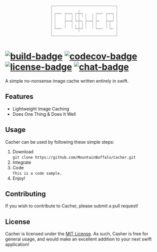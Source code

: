 <p align="center"> <img src="cacher.png"/> </p>

#  [![build-badge]][build-link] [![codecov-badge]][codecov-link] [![license-badge]][license-link] [![chat-badge]][chat-link]
A simple no-nonsense image cache written entirely in swift.

## Features
- Lightweight Image Caching
- Does One Thing & Does It Well

## Usage
Cacher can be used by following these simple steps:

1. Download  
    `git clone https://github.com/MountainBuffalo/Cacher.git`
2. Integrate
3. Code  
    `This is a code sample.`
4. Enjoy!

## Contributing
If you wish to contribute to Cacher, please submit a pull request!

## License
Cacher is licensed under the [MIT License](license-link). As such, Casher is free for general usage, and would make an excellent addition to your next swift application!

[build-link]:https://travis-ci.org/MountainBuffalo/Cacher
[build-badge]:https://travis-ci.org/MountainBuffalo/Cacher.svg?branch=master "Travis-CI Build"

[codecov-link]:http://codecov.io/github/MountainBuffalo/Cacher
[codecov-badge]:http://codecov.io/github/MountainBuffalo/Cacher/coverage.svg "Code Coverage"

[chat-link]:https://mountainbuffalo.slack.com/signup
[chat-badge]:https://img.shields.io/badge/chat-Slack-ff69b4.svg "Chat on Slack"

[license-link]:https://choosealicense.com/licenses/mit/
[license-badge]:https://img.shields.io/badge/license-MIT-yellow.svg "MIT License"
